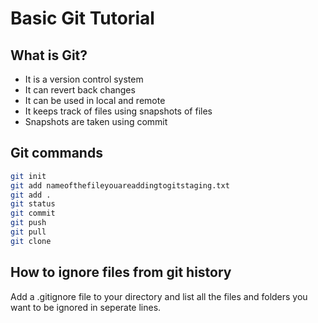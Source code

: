 # Basic Git Tutorial

## What is Git? 
- It is a version control system
- It can revert back changes
- It can be used in local and remote
- It keeps track of files using snapshots of files
- Snapshots are taken using commit

## Git commands
```bash
git init
git add nameofthefileyouareaddingtogitstaging.txt
git add .
git status
git commit
git push
git pull
git clone
```

## How to ignore files from git history
Add a .gitignore file to your directory and list all the files and folders you want to be ignored in seperate lines.